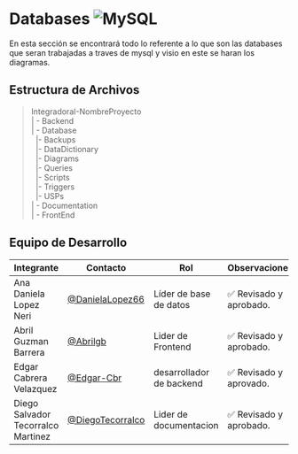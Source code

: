 # Databases ![MySQL](https://img.shields.io/badge/MySQL-00000F?style=for-the-badge&logo=mysql&logoColor=white)



 En esta sección se encontrará todo lo referente a lo que son las databases que seran trabajadas a traves de mysql y visio en este se haran los diagramas.

## Estructura de Archivos

>IntegradoraI-NombreProyecto<br>
>| - Backend <br>
>| - Database<br>
 >&nbsp;&nbsp;|- Backups<br>
 >&nbsp;&nbsp;|- DataDictionary<br>
 >&nbsp;&nbsp;|- Diagrams<br>
 >&nbsp;&nbsp;|- Queries<br>
 >&nbsp;&nbsp;|- Scripts<br>
 >&nbsp;&nbsp;|- Triggers<br>
 >&nbsp;&nbsp;|- USPs<br>
>| - Documentation<br>
>| - FrontEnd


## Equipo de Desarrollo

|Integrante|Contacto|Rol|Observaciones|
|------------|--------|---|---|
|Ana Daniela Lopez Neri|[@DanielaLopez66](https://github.com/DanielaLopez66)|Líder de base de datos|✅ Revisado y aprobado.|
|Abril Guzman Barrera|[@Abrilgb](https://github.com/Abrilgb)|Lider de Frontend|✅ Revisado y aprobado.|
|Edgar Cabrera Velazquez |[@Edgar-Cbr](https://github.com/Edgar-Cbr)|desarrollador de backend|✅ Revisado y aprovado.|
|Diego Salvador Tecorralco Martinez |[@DiegoTecorralco](https://github.com/DiegoTecorralco)|Lider de documentacion|✅ Revisado y aprobado.|

